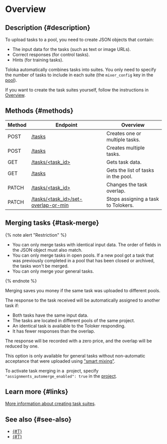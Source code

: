 # Overview

## Description {#description}

To upload tasks to a pool, you need to create JSON objects that contain:

- The input data for the tasks (such as text or image URLs).
- Correct responses (for control tasks).
- Hints (for training tasks).

Toloka automatically combines tasks into suites. You only need to specify the number of tasks to include in each suite (the `mixer_config` key in the [pool](pool.md)).

If you want to create the task suites yourself, follow the instructions in [Overview](task-suite.md).

## Methods {#methods}

Method | Endpoint | Overview
----- | ----- | -----
POST | [/tasks](create-task.md) | Creates one or multiple tasks.
POST | [/tasks](create-tasks-batch.md) | Creates multiple tasks.
GET | [/tasks/<task_id>](get-task.md) | Gets task data.
GET | [/tasks](get-tasks-list.md) | Gets the list of tasks in the pool.
PATCH | [/tasks/<task_id>](edit-task-overlap.md) | Changes the task overlap.
PATCH | [/tasks/<task_id>/set-overlap-or-min](set-min-task-overlap.md) | Stops assigning a task to Tolokers.

## Merging tasks {#task-merge}

{% note alert "Restriction" %}

- You can only merge tasks with identical input data. The order of fields in the JSON object must also match.
- You can only merge tasks in open pools. If a new pool got a task that was previously completed in a pool that has been closed or archived, the tasks won't be merged.
- You can only merge your general tasks.

{% endnote %}

Merging saves you money if the same task was uploaded to different pools.

The response to the task received will be automatically assigned to another task if:

- Both tasks have the same input data.
- The tasks are located in different pools of the same project.
- An identical task is available to the Toloker responding.
- It has fewer responses than the overlap.

The response will be recorded with a zero price, and the overlap will be reduced by one.

This option is only available for general tasks without non-automatic acceptance that were uploaded using ["smart mixing"](../../guide/concepts/task_upload.md).

To activate task merging in a  project, specify `"assignments_automerge_enabled": true` in the [project](project.md).

## Learn more {#links}

[More information about creating task suites](../../guide/concepts/pool-main.md).

## See also {#see-also}

- [{#T}](../../guide/concepts/pool.md)
- [{#T}](../../guide/concepts/task_upload.md)